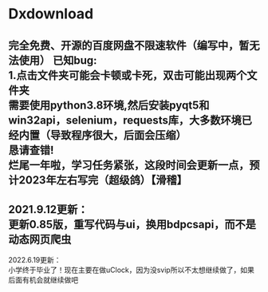 # Dxdownload

完全免费、开源的百度网盘不限速软件（编写中，暂无法使用） 
已知bug:  
1.点击文件夹可能会卡顿或卡死，双击可能出现两个文件夹  
需要使用python3.8环境,然后安装pyqt5和win32api，selenium，requests库，大多数环境已经内置（导致程序很大，后面会压缩）  
恳请查错!   
烂尾一年啦，学习任务紧张，这段时间会更新一点，预计2023年左右写完（超级鸽）【滑稽】  
-------------------------------------   
2021.9.12更新：  
更新0.85版，重写代码与ui，换用bdpcsapi，而不是动态网页爬虫   
------------------------------------   
2022.6.19更新：  
小学终于毕业了！现在主要在做uClock，因为没svip所以不太想继续做了，如果后面有机会就继续做吧  
